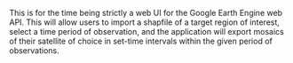 This is for the time being strictly a web UI for the Google Earth Engine web API. This will allow users to import a shapfile of a target region of interest, select a time period of observation, and the application will export mosaics of their satellite of choice in set-time intervals within the given period of observations.
